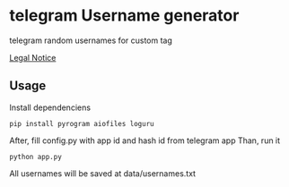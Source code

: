 #  telegram Username generator
telegram random usernames for custom tag

<a href="https://github.com/d3lighte/telegram-username-gen/blob/main/LEGALNOTICE.md">Legal Notice</a>

## Usage
Install dependenciens
```
pip install pyrogram aiofiles loguru
```
After, fill config.py with app id and hash id from telegram app
Than, run it
```
python app.py
```
All usernames will be saved at data/usernames.txt
